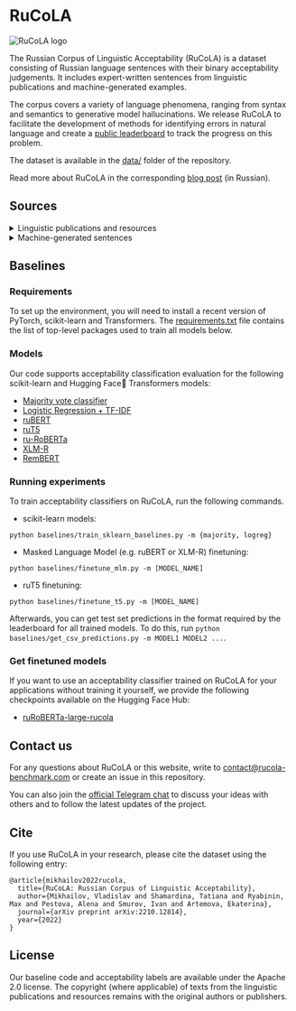 # RuCoLA

![RuCoLA logo](logo.png)

The Russian Corpus of Linguistic Acceptability (RuCoLA) is a dataset consisting of Russian language sentences with their binary acceptability judgements. It includes expert-written sentences from linguistic publications and machine-generated examples.

The corpus covers a variety of language phenomena, ranging from syntax and semantics to generative model hallucinations. We release RuCoLA to facilitate the development of methods for identifying errors in natural language and create a [public leaderboard](https://rucola-benchmark.com/) to track the progress on this problem.

The dataset is available in the [data/](./data) folder of the repository. 

Read more about RuCoLA in the corresponding [blog post](https://habr.com/ru/post/667336/) (in Russian).

## Sources
<details>
    <summary>Linguistic publications and resources</summary>

|Original source   |Transliterated source   |Source id   | 
|---|---|---|
|[Проект корпусного описания русской грамматики](http://rusgram.ru)   | [Proekt korpusnogo opisaniya russkoj grammatiki](http://rusgram.ru/)|Rusgram   |
|Тестелец, Я.Г., 2001. *Введение в общий синтаксис*. Федеральное государственное бюджетное образовательное учреждение высшего образования Российский государственный гуманитарный университет.|Yakov Testelets. 2001. Vvedeniye v obschiy sintaksis. Russian State University for the Humanities.   |Testelets   |
|Лютикова, Е.А., 2010. *К вопросу о категориальном статусе именных групп в русском языке*. Вестник Московского университета. Серия 9. Филология, (6), pp.36-76.   |Ekaterina Lutikova. 2010. K voprosu o kategorial’nom statuse imennykh grup v russkom yazyke. Moscow University Philology Bulletin.   |Lutikova   |
|Митренина, О.В., Романова, Е.Е. and Слюсарь, Н.А., 2017. *Введение в генеративную грамматику*. Общество с ограниченной ответственностью "Книжный дом ЛИБРОКОМ".   |Olga Mitrenina et al. 2017. Vvedeniye v generativnuyu grammatiku. Limited Liability Company “LIBROCOM”. |Mitrenina   |
|Падучева, Е.В., 2004. *Динамические модели в семантике лексики*. М.: Языки славянской культуры.| Elena Paducheva. 2004. Dinamicheskiye modeli v semantike leksiki. Languages of Slavonic culture. |Paducheva2004    |
|Падучева, Е.В., 2010. *Семантические исследования: Семантика времени и вида в русском языке; Семантика нарратива*. М.: Языки славянской культуры. | Elena Paducheva. 2010. Semanticheskiye issledovaniya: Semantika vremeni i vida v russkom yazyke; Semantika narrativa. Languages of Slavonic culture.|Paducheva2010    |
|Падучева, Е.В., 2013. *Русское отрицательное предложение*. М.: Языки славянской культуры |Elena Paducheva. 2013. Russkoye otritsatel’noye predlozheniye. Languages of Slavonic culture.  |Paducheva2013   |
|Селиверстова, О.Н., 2004. *Труды по семантике*. М.: Языки славянской культуры | Olga Seliverstova. 2004. Trudy po semantike. Languages of Slavonic culture.|Seliverstova    |
| Набор данных ЕГЭ по русскому языку | Shavrina et al. 2020. [Humans Keep It One Hundred: an Overview of AI Journey](https://aclanthology.org/2020.lrec-1.277/) |USE5, USE7, USE8    | 

</details>


<details>
    <summary>Machine-generated sentences</summary>
<br>

**Datasets**

|Original source |Source id|
|---|---|
|Mikel Artetxe and Holger Schwenk. 2019. [Massively Multilingual Sentence Embeddings for Zero-Shot Cross-Lingual Transfer and Beyond](https://direct.mit.edu/tacl/article/doi/10.1162/tacl_a_00288/43523/Massively-Multilingual-Sentence-Embeddings-for)|Tatoeba    |
|Holger Schwenk et al. 2021. [WikiMatrix: Mining 135M Parallel Sentences in 1620 Language Pairs from Wikipedia](https://aclanthology.org/2021.eacl-main.115/)|WikiMatrix    |
|Ye Qi et al. 2018. [When and Why Are Pre-Trained Word Embeddings Useful for Neural Machine Translation?](https://aclanthology.org/N18-2084/)|TED    |
|Alexandra Antonova and Alexey Misyurev. 2011. [Building a Web-Based Parallel Corpus and Filtering Out Machine-Translated Text](https://aclanthology.org/W11-1218/)|YandexCorpus    |

**Models**

[EasyNMT models](https://github.com/UKPLab/EasyNMT):
1. OPUS-MT. Jörg Tiedemann and Santhosh Thottingal. 2020. [OPUS-MT – Building open translation services for the World](https://aclanthology.org/2020.eamt-1.61/)
2. M-BART50. Yuqing Tang et al. 2020. [Multilingual Translation with Extensible Multilingual Pretraining and Finetuning](https://arxiv.org/abs/2008.00401)
3. M2M-100. Angela Fan et al. 2021. [Beyond English-Centric Multilingual Machine Translation](https://jmlr.org/papers/volume22/20-1307/20-1307.pdf)

[Paraphrase generation models](https://github.com/RussianNLP/russian_paraphrasers):
1. [ruGPT2-Large](https://huggingface.co/sberbank-ai/rugpt2large)
2. [ruT5](https://huggingface.co/cointegrated/rut5-base-paraphraser)
3. mT5. Linting Xue et al. 2021. [mT5: A Massively Multilingual Pre-trained Text-to-Text Transformer](https://aclanthology.org/2021.naacl-main.41/)

</details>


## Baselines
### Requirements
To set up the environment, you will need to install a recent version of PyTorch, scikit-learn and Transformers. 
The [requirements.txt](./baselines/requirements.txt) file contains the list of top-level packages used to train all models below.

### Models
Our code supports acceptability classification evaluation for the following scikit-learn and Hugging Face🤗 Transformers models:
* [Majority vote classifier](https://scikit-learn.org/stable/modules/generated/sklearn.dummy.DummyClassifier.html)
* [Logistic Regression + TF-IDF](https://scikit-learn.org/stable/modules/generated/sklearn.linear_model.LogisticRegression.html)
* [ruBERT](https://huggingface.co/sberbank-ai/ruBert-base)
* [ruT5](https://huggingface.co/sberbank-ai/ruT5-base)
* [ru-RoBERTa](https://huggingface.co/sberbank-ai/ruRoberta-large)
* [XLM-R](https://huggingface.co/xlm-roberta-base)
* [RemBERT](https://huggingface.co/google/rembert)


### Running experiments
To train acceptability classifiers on RuCoLA, run the following commands.

* scikit-learn models:
```
python baselines/train_sklearn_baselines.py -m {majority, logreg}
```

* Masked Language Model (e.g. ruBERT or XLM-R) finetuning:
```
python baselines/finetune_mlm.py -m [MODEL_NAME]
```

* ruT5 finetuning:
```
python baselines/finetune_t5.py -m [MODEL_NAME]
```

Afterwards, you can get test set predictions in the format required by the leaderboard for all trained models.
To do this, run `python baselines/get_csv_predictions.py -m MODEL1 MODEL2 ...`.

### Get finetuned models
If you want to use an acceptability classifier trained on RuCoLA for your applications without training it yourself, 
we provide the following checkpoints available on the Hugging Face Hub:
* [ruRoBERTa-large-rucola](https://huggingface.co/RussianNLP/ruRoBERTa-large-rucola)

## Contact us
For any questions about RuCoLA or this website, write to [contact@rucola-benchmark.com](mailto:contact@rucola-benchmark.com) or create an issue in this repository.

You can also join the [official Telegram chat](https://t.me/RuCoLA_benchmark) to discuss your ideas with others and to follow the latest updates of the project.

## Cite
If you use RuCoLA in your research, please cite the dataset using the following entry:
```
@article{mikhailov2022rucola,
  title={RuCoLA: Russian Corpus of Linguistic Acceptability},
  author={Mikhailov, Vladislav and Shamardina, Tatiana and Ryabinin, Max and Pestova, Alena and Smurov, Ivan and Artemova, Ekaterina},
  journal={arXiv preprint arXiv:2210.12814},
  year={2022}
}
```

## License
Our baseline code and acceptability labels are available under the Apache 2.0 license. The copyright (where applicable) of texts from the linguistic publications and resources remains with the original authors or publishers.

